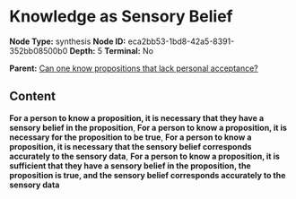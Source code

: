 # Knowledge as Sensory Belief

**Node Type:** synthesis
**Node ID:** eca2bb53-1bd8-42a5-8391-352bb08500b0
**Depth:** 5
**Terminal:** No

**Parent:** [Can one know propositions that lack personal acceptance?](can-one-know-propositions-that-lack-personal-acceptance-antithesis-0100506c-ddc2-4a3e-b107-c1722ccc1ddd.md)

## Content

**For a person to know a proposition, it is necessary that they have a sensory belief in the proposition**, **For a person to know a proposition, it is necessary for the proposition to be true**, **For a person to know a proposition, it is necessary that the sensory belief corresponds accurately to the sensory data**, **For a person to know a proposition, it is sufficient that they have a sensory belief in the proposition, the proposition is true, and the sensory belief corresponds accurately to the sensory data**
